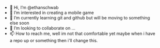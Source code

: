 - 👋 Hi, I’m @ethanschwab
- 👀 I’m interested in creating a mobile game
- 🌱 I’m currently learning git and github but will be moving to something else soon
- 💞️ I’m looking to collaborate on ...
- 📫 How to reach me, well im not that comfortable yet maybe when i have a repo up or something then i'll change this.

<!---
ethanschwab/ethanschwab is a ✨ special ✨ repository because its `README.md` (this file) appears on your GitHub profile.
You can click the Preview link to take a look at your changes.
--->

